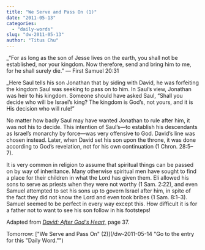 ```yaml
---
title: "We Serve and Pass On (1)"
date: "2011-05-13"
categories: 
  - "daily-words"
slug: "dw-2011-05-13"
author: "Titus Chu"
---
```


_“For as long as the son of Jesse lives on the earth, you shall not be established, nor your kingdom. Now therefore, send and bring him to me, for he shall surely die.” — First Samuel 20:31

_Here Saul tells his son Jonathan that by siding with David, he was forfeiting the kingdom Saul was seeking to pass on to him. In Saul’s view, Jonathan was heir to his kingdom. Someone should have asked Saul, “Shall you decide who will be Israel’s king? The kingdom is God’s, not yours, and it is His decision who will rule!”

No matter how badly Saul may have wanted Jonathan to rule after him, it was not his to decide. This intention of Saul’s—to establish his descendants as Israel’s monarchy by force—was very offensive to God. David’s line was chosen instead. Later, when David set his son upon the throne, it was done according to God’s revelation, not for his own continuation (1 Chron. 28:5–7).

It is very common in religion to assume that spiritual things can be passed on by way of inheritance. Many otherwise spiritual men have sought to find a place for their children in what the Lord has given them. Eli allowed his sons to serve as priests when they were not worthy (1 Sam. 2:22), and even Samuel attempted to set his sons up to govern Israel after him, in spite of the fact they did not know the Lord and even took bribes (1 Sam. 8:1–3). Samuel seemed to be perfect in every way except this. How difficult it is for a father not to want to see his son follow in his footsteps!

Adapted from _[David: After God's Heart,](/book-david "Go to the listing for this book.")_ page 37.

Tomorrow: ["We Serve and Pass On" (2)](/dw-2011-05-14 "Go to the entry for this "Daily Word."")
